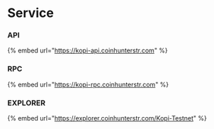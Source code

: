 # Service

### API

{% embed url="https://kopi-api.coinhunterstr.com" %}

### RPC

{% embed url="https://kopi-rpc.coinhunterstr.com" %}

### EXPLORER

{% embed url="https://explorer.coinhunterstr.com/Kopi-Testnet" %}
